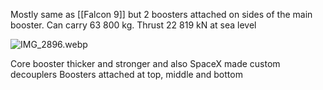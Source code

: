 Mostly same as [[Falcon 9]] but 2 boosters attached on sides of the main booster.
Can carry 63 800 kg.
Thrust 22 819 kN at sea level

![IMG_2896.webp](img_2896.webp)

Core booster thicker and stronger and also SpaceX made custom decouplers
Boosters attached at top, middle and bottom
